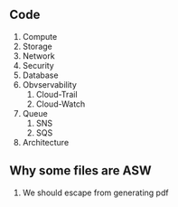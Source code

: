 ## Code
1. Compute
2. Storage
3. Network
4. Security
5. Database
6. Obvservability
   1. Cloud-Trail
   2. Cloud-Watch
7. Queue
   1. SNS
   2. SQS
8. Architecture

## Why some files are ASW
1. We should escape from generating pdf